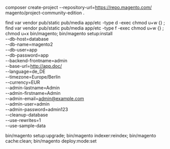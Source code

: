 composer create-project --repository-url=https://repo.magento.com/ magento/project-community-edition .

find var vendor pub/static pub/media app/etc -type d -exec chmod u+w {} \;
find var vendor pub/static pub/media app/etc -type f -exec chmod u+w {} \;
chmod u+x bin/magento;
bin/magento setup:install \
    --db-host=database \
    --db-name=magento2 \
    --db-user=app \
    --db-password=app \
    --backend-frontname=admin \
    --base-url=http://app.doc/ \
    --language=de_DE \
    --timezone=Europe/Berlin \
    --currency=EUR \
    --admin-lastname=Admin \
    --admin-firstname=Admin \
    --admin-email=admin@example.com \
    --admin-user=admin \
    --admin-password=admin123 \
    --cleanup-database \
    --use-rewrites=1 \
    --use-sample-data

bin/magento setup:upgrade;
bin/magento indexer:reindex;
bin/magento cache:clean;
bin/magento deploy:mode:set
